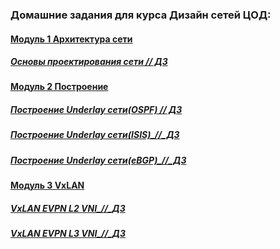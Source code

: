 

### Домашние задания для курса Дизайн сетей ЦОД:
#### [Модуль 1 Архитектура сети](https://github.com/R0gerWilco/OTUS_DC/tree/main/Homework/Module1)
  ##### [Основы проектирования сети // ДЗ](https://github.com/R0gerWilco/OTUS_DC/tree/main/Homework/Module1/Lesson03)
#### [Модуль 2 Построение](https://github.com/R0gerWilco/OTUS_DC/tree/main/Homework/Module2/)
  #####  [Построение Underlay сети(OSPF) // ДЗ](https://github.com/R0gerWilco/OTUS_DC/tree/main/Homework/Module2/Lesson02)
  #####  [Построение Underlay сети(ISIS)_//_ДЗ](https://github.com/R0gerWilco/OTUS_DC/tree/main/Homework/Module2/Lesson03)
  #####  [Построение Underlay сети(eBGP)_//_ДЗ](https://github.com/R0gerWilco/OTUS_DC/tree/main/Homework/Module2/Lesson05)
#### [Модуль 3 VxLAN](https://github.com/R0gerWilco/OTUS_DC/tree/main/Homework/Module3)
  #####  [VxLAN EVPN L2 VNI_//_ДЗ](https://github.com/R0gerWilco/OTUS_DC/tree/main/Homework/Module3/Lesson02)
  #####  [VxLAN EVPN L3 VNI_//_ДЗ](https://github.com/R0gerWilco/OTUS_DC/tree/main/Homework/Module3/Lesson03)
